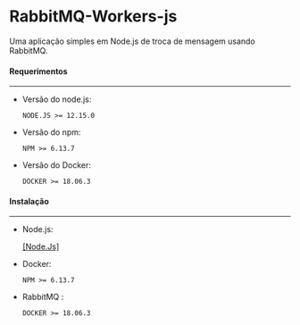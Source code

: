 # RabbitMQ-Workers-js

Uma aplicação simples em Node.js de troca de mensagem usando RabbitMQ.


#### Requerimentos
-----------------
* Versão do node.js:

      NODE.JS >= 12.15.0

* Versão do npm:

      NPM >= 6.13.7

* Versão do Docker:

      DOCKER >= 18.06.3
      
      
 #### Instalação 
-----------------
* Node.js:

     [[Node.Js]](https://github.com/nodesource/distributions/blob/master/README.md)

* Docker:

      NPM >= 6.13.7

* RabbitMQ :

      DOCKER >= 18.06.3
      
